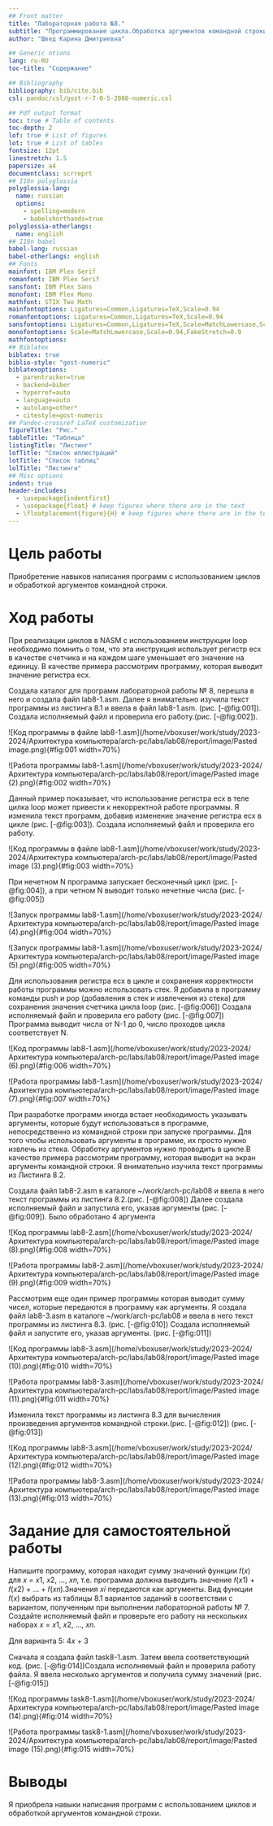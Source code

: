 ```yaml
---
## Front matter
title: "Лабораторная работа №8."
subtitle: "Программирование цикла.Обработка аргументов командной строки."
author: "Швед Карина Дмитриевна"

## Generic otions
lang: ru-RU
toc-title: "Содержание"

## Bibliography
bibliography: bib/cite.bib
csl: pandoc/csl/gost-r-7-0-5-2008-numeric.csl

## Pdf output format
toc: true # Table of contents
toc-depth: 2
lof: true # List of figures
lot: true # List of tables
fontsize: 12pt
linestretch: 1.5
papersize: a4
documentclass: scrreprt
## I18n polyglossia
polyglossia-lang:
  name: russian
  options:
	- spelling=modern
	- babelshorthands=true
polyglossia-otherlangs:
  name: english
## I18n babel
babel-lang: russian
babel-otherlangs: english
## Fonts
mainfont: IBM Plex Serif
romanfont: IBM Plex Serif
sansfont: IBM Plex Sans
monofont: IBM Plex Mono
mathfont: STIX Two Math
mainfontoptions: Ligatures=Common,Ligatures=TeX,Scale=0.94
romanfontoptions: Ligatures=Common,Ligatures=TeX,Scale=0.94
sansfontoptions: Ligatures=Common,Ligatures=TeX,Scale=MatchLowercase,Scale=0.94
monofontoptions: Scale=MatchLowercase,Scale=0.94,FakeStretch=0.9
mathfontoptions:
## Biblatex
biblatex: true
biblio-style: "gost-numeric"
biblatexoptions:
  - parentracker=true
  - backend=biber
  - hyperref=auto
  - language=auto
  - autolang=other*
  - citestyle=gost-numeric
## Pandoc-crossref LaTeX customization
figureTitle: "Рис."
tableTitle: "Таблица"
listingTitle: "Листинг"
lofTitle: "Список иллюстраций"
lotTitle: "Список таблиц"
lolTitle: "Листинги"
## Misc options
indent: true
header-includes:
  - \usepackage{indentfirst}
  - \usepackage{float} # keep figures where there are in the text
  - \floatplacement{figure}{H} # keep figures where there are in the text
---
```


# Цель работы

Приобретение навыков написания программ с использованием циклов и обработкой
аргументов командной строки.


# Ход работы
При реализации циклов в NASM с использованием инструкции loop необходимо помнить
о том, что эта инструкция использует регистр ecx в качестве счетчика и на каждом шаге уменьшает его значение на единицу. В качестве примера рассмотрим программу, которая выводит значение регистра ecx.

Создала каталог для программ лабораторной работы № 8, перешла в него и создала файл lab8-1.asm. Далее я внимательно изучила текст программы из листинга 8.1 и ввела в файл lab8-1.asm. (рис. [-@fig:001]). Создала исполняемый файл и проверила его работу.(рис. [-@fig:002]).

![Код программы в файле lab8-1.asm](/home/vboxuser/work/study/2023-2024/Архитектура компьютера/arch-pc/labs/lab08/report/image/Pasted image.png){#fig:001 width=70%}

![Работа программы  lab8-1.asm](/home/vboxuser/work/study/2023-2024/Архитектура компьютера/arch-pc/labs/lab08/report/image/Pasted image (2).png){#fig:002 width=70%}

Данный пример показывает, что использование регистра ecx в теле цилка loop может
привести к некорректной работе программы. Я изменила текст программ, добавив изменение значение регистра ecx в цикле (рис. [-@fig:003]). Создала исполняемый файл и проверила его работу.

![Код программы в файле lab8-1.asm](/home/vboxuser/work/study/2023-2024/Архитектура компьютера/arch-pc/labs/lab08/report/image/Pasted image (3).png){#fig:003 width=70%}

При нечетном N программа запускает бесконечный цикл (рис. [-@fig:004]), а при четном N выводит только нечетные числа (рис. [-@fig:005])

![Запуск программы lab8-1.asm](/home/vboxuser/work/study/2023-2024/Архитектура компьютера/arch-pc/labs/lab08/report/image/Pasted image (4).png){#fig:004 width=70%}

![Запуск программы lab8-1.asm](/home/vboxuser/work/study/2023-2024/Архитектура компьютера/arch-pc/labs/lab08/report/image/Pasted image (5).png){#fig:005 width=70%}

Для использования регистра ecx в цикле и сохранения корректности работы программы можно использовать стек. Я добавила в программу команды push
и pop (добавления в стек и извлечения из стека) для сохранения значения счетчика цикла loop (рис. [-@fig:006]) Создала исполняемый файл и проверила его работу (рис. [-@fig:007])  Программа выводит числа от N-1 до 0, число проходов цикла соответствует N.

![Код программы lab8-1.asm](/home/vboxuser/work/study/2023-2024/Архитектура компьютера/arch-pc/labs/lab08/report/image/Pasted image (6).png){#fig:006 width=70%}

![Работа программы lab8-1.asm](/home/vboxuser/work/study/2023-2024/Архитектура компьютера/arch-pc/labs/lab08/report/image/Pasted image (7).png){#fig:007 width=70%}

При разработке программ иногда встает необходимость указывать аргументы, которые
будут использоваться в программе, непосредственно из командной строки при запуске программы. Для того чтобы использовать аргументы в программе, их просто нужно извлечь из стека. Обработку аргументов нужно проводить в цикле.В качестве примера рассмотрим программу, которая выводит на экран аргументы командной строки. Я внимательно изучила текст программы из Листинга 8.2. 

Создала файл lab8-2.asm в каталоге ~/work/arch-pc/lab08 и ввела в него текст программы из листинга 8.2.(рис. [-@fig:008]) Далее создала исполняемый файл и запустила его, указав аргументы (рис. [-@fig:009]). Было обработано 4 аргумента

![Код программы lab8-2.asm](/home/vboxuser/work/study/2023-2024/Архитектура компьютера/arch-pc/labs/lab08/report/image/Pasted image (8).png){#fig:008 width=70%}

![Работа программы lab8-2.asm](/home/vboxuser/work/study/2023-2024/Архитектура компьютера/arch-pc/labs/lab08/report/image/Pasted image (9).png){#fig:009 width=70%}

Рассмотрим еще один пример программы которая выводит сумму чисел, которые передаются в программу как аргументы. Я создала файл lab8-3.asm в каталоге ~/work/arch-pc/lab08 и ввела в него текст программы из листинга 8.3. (рис. [-@fig:010]) Создала исполняемый файл и запустите его, указав аргументы. (рис. [-@fig:011])

![Код программы lab8-3.asm](/home/vboxuser/work/study/2023-2024/Архитектура компьютера/arch-pc/labs/lab08/report/image/Pasted image (10).png){#fig:010 width=70%}

![Работа программы lab8-3.asm](/home/vboxuser/work/study/2023-2024/Архитектура компьютера/arch-pc/labs/lab08/report/image/Pasted image (11).png){#fig:011 width=70%}

Изменила текст программы из листинга 8.3 для вычисления произведения аргументов
командной строки.(рис. [-@fig:012]) (рис. [-@fig:013])

![Код программы lab8-3.asm](/home/vboxuser/work/study/2023-2024/Архитектура компьютера/arch-pc/labs/lab08/report/image/Pasted image (12).png){#fig:012 width=70%}

![Работа программы lab8-3.asm](/home/vboxuser/work/study/2023-2024/Архитектура компьютера/arch-pc/labs/lab08/report/image/Pasted image (13).png){#fig:013 width=70%}

# Задание для самостоятельной работы
Напишите программу, которая находит сумму значений функции 𝑓(𝑥) для
𝑥 = 𝑥1, 𝑥2, ..., 𝑥𝑛, т.е. программа должна выводить значение 𝑓(𝑥1) + 𝑓(𝑥2) + ... + 𝑓(𝑥𝑛).Значения 𝑥𝑖 передаются как аргументы. Вид функции 𝑓(𝑥) выбрать из таблицы
8.1 вариантов заданий в соответствии с вариантом, полученным при выполнении
лабораторной работы № 7. Создайте исполняемый файл и проверьте его работу на
нескольких наборах 𝑥 = 𝑥1, 𝑥2, ..., 𝑥𝑛.

Для варианта 5: 4𝑥 + 3

Сначала я создала файл task8-1.asm. Затем ввела соответствующий код. (рис. [-@fig:014])Создала исполняемый файл и проверила работу файла. Я ввела несколько аргументов и получила сумму значений (рис. [-@fig:015])

![Код программы task8-1.asm](/home/vboxuser/work/study/2023-2024/Архитектура компьютера/arch-pc/labs/lab08/report/image/Pasted image (14).png){#fig:014 width=70%}

![Работа программы task8-1.asm](/home/vboxuser/work/study/2023-2024/Архитектура компьютера/arch-pc/labs/lab08/report/image/Pasted image (15).png){#fig:015 width=70%}


# Выводы

Я приобрела навыки написания программ с использованием циклов и обработкой
аргументов командной строки.


